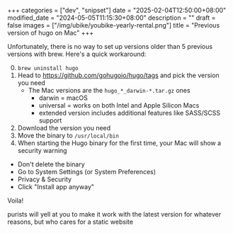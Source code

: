 +++
categories = ["dev", "snipset"]
date = "2025-02-04T12:50:00+08:00"
modified_date = "2024-05-05T11:15:30+08:00"
description = ""
draft = false
images = ["/img/ubike/youbike-yearly-rental.png"]
title = "Previous version of hugo on Mac"
+++

Unfortunately, there is no way to set up versions older than 5 previous versions with brew. Here's a quick workaround:

0. `brew uninstall hugo`
1. Head to https://github.com/gohugoio/hugo/tags and pick the version you need
    - The Mac versions are the `hugo_*_darwin-*.tar.gz` ones
      - darwin = macOS
      - universal = works on both Intel and Apple Silicon Macs
      - extended version includes additional features like SASS/SCSS support
2. Download the version you need
3. Move the binary to `/usr/local/bin`
4. When starting the Hugo binary for the first time, your Mac will show a security warning
  - Don't delete the binary
  - Go to System Settings (or System Preferences)
  - Privacy & Security
  - Click "Install app anyway"

Voila!

purists will yell at you to make it work with the latest version for whatever reasons, but who cares for a static website 

<!--

#### Next reads:


🇹🇼 [The world next innovations depend on a single country, Taiwan](/posts/world-innovation-taiwan-semiconductors/) 

🇹🇼 [Why Taiwan?](/posts/why-taiwan/) 

🌱 [How to Invest in Stocks and ETFs from Taiwan](/posts/investing-from-taiwan/) 


 🤖 [How to build a chat bot with Google's Sentence Encoder Model and Google Spreadsheet as a database](https://jonathanbgn.com/nlp/2020/09/29/chatbot-universal-sentence-encoder.html) -->

<!-- 🇹🇼 Living in Taiwan? I've recently built [a chat bot](https://m.me/thetaiwanbot) giving you currated recommendations in Taiwan! Where to find the best value cheese? Where is the best pizza? etc...  [Here the details on how it works](https://jonathanbgn.com/nlp/2020/09/29/chatbot-universal-sentence-encoder.html) -->

<!-- 🌏 Interested in living and working in Taiwan? Have you checked the [Gold Card program](https://taiwangoldcard.com/application-faq/)?  -->

<!-- 📚 [Why you should have a side project](/posts/why-you-should-have-a-side-project/) -->


